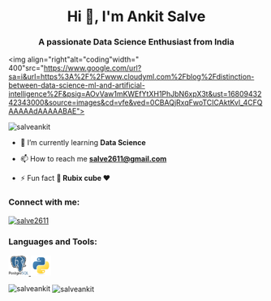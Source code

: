 <h1 align="center">Hi 👋, I'm Ankit Salve</h1>
<h3 align="center">A passionate Data Science Enthusiast from India</h3>

<img align="right"alt="coding"width=" 400"src="https://www.google.com/url?sa=i&url=https%3A%2F%2Fwww.cloudyml.com%2Fblog%2Fdistinction-between-data-science-ml-and-artificial-intelligence%2F&psig=AOvVaw1mKWEfYtXH1PhJbN6xpX3t&ust=1680943242343000&source=images&cd=vfe&ved=0CBAQjRxqFwoTCICAktKvl_4CFQAAAAAdAAAAABAE">

<p align="left"> <img src="https://komarev.com/ghpvc/?username=salveankit&label=Profile%20views&color=0e75b6&style=flat" alt="salveankit" /> </p>

- 🌱 I’m currently learning **Data Science**

- 📫 How to reach me **salve2611@gmail.com**

- ⚡ Fun fact **🎲 Rubix cube ❤**

<h3 align="left">Connect with me:</h3>
<p align="left">
<a href="https://www.hackerrank.com/salve2611" target="blank"><img align="center" src="https://raw.githubusercontent.com/rahuldkjain/github-profile-readme-generator/master/src/images/icons/Social/hackerrank.svg" alt="salve2611" height="30" width="40" /></a>
</p>

<h3 align="left">Languages and Tools:</h3>
<p align="left"> <a href="https://www.postgresql.org" target="_blank" rel="noreferrer"> <img src="https://raw.githubusercontent.com/devicons/devicon/master/icons/postgresql/postgresql-original-wordmark.svg" alt="postgresql" width="40" height="40"/> </a> <a href="https://www.python.org" target="_blank" rel="noreferrer"> <img src="https://raw.githubusercontent.com/devicons/devicon/master/icons/python/python-original.svg" alt="python" width="40" height="40"/> </a> </p>

<p><img align="left" src="https://github-readme-stats.vercel.app/api/top-langs?username=salveankit&show_icons=true&locale=en&layout=compact" alt="salveankit" /></p>

<p>&nbsp;<img align="center" src="https://github-readme-stats.vercel.app/api?username=salveankit&show_icons=true&locale=en" alt="salveankit" /></p>
